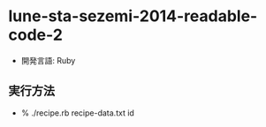 lune-sta-sezemi-2014-readable-code-2
====================================

* 開発言語: Ruby

実行方法
---------------------------------
* % ./recipe.rb recipe-data.txt id
